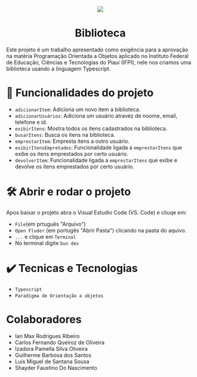 
<div align="center"><img src ="https://github.com/user-attachments/assets/05da2345-ab34-4bf5-a819-db76cfea9b08"></div>
<h1 align="center"> Biblioteca </h1>

Este projeto é um trabalho apresentado como exigência para a aprovação na matéria Programação Orientada a Objetos aplicado no Instituto Federal de Educação, Ciências e Tecnologias do Piauí (IFPI), nele nos criamos uma biblioteca usando a linguagem Typescript.

# :hammer: Funcionalidades do projeto

- `adicionarItem`: Adiciona um novo item a biblioteca.
- `adicionarUsuários`: Adiciona um usuário atravéz de noome, email, telefone e id.
- `exibirItens`: Mostra todos os itens cadastrados na biblioteca.
- `busarItens`: Busca os itens na biblioteca.
- `emprestarItem`: Empresta itens a outro usuário.
- `exibirItensEmpretados`: Funcionalidade ligada a `emprestarItens` que exibe os itens emprestados por certo usuário.
- `devolverItem`: Funcionalidade ligada a `emprestarItens` que exibe e devolve os itens emprestados por certo usuário.

# 🛠️ Abrir e rodar o projeto
Apos baixar o projeto abra o Visual Estudio Code (VS. Code) e cliuqe em:
- `File`(em prtuguês "Arquivo")
- `Open Floder` (em portugês "Abrir Pasta") clicando na pasta do aquivo.
- `...` e clique em `Terminal`
- No terminal digite `bun dev`

# ✔️ Tecnicas e Tecnologias
- `Typescript`
- `Paradigma de Orientação a objetos`

# Colaboradores
- Ian Max Rodrigues Ribeiro
- Carlos Fernando Queiroz de Oliveira
- Izadora Pamella Silva Oliveira
- Guilherme Barbosa dos Santos
- Luís Miguel de Santana Sousa
- Shayder Faustino Do Nascimento
